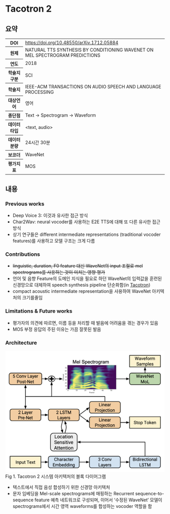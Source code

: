 # Tacotron 2

## 요약

<table>
    <tr>
        <th>DOI</th>
        <td><a href="https://doi.org/10.48550/arXiv.1712.05884">https://doi.org/10.48550/arXiv.1712.05884</a></td>
    </tr>
    <tr>
        <th>원제</th>
        <td>NATURAL TTS SYNTHESIS BY CONDITIONING WAVENET ON MEL SPECTROGRAM PREDICTIONS</td>
    </tr>
    <tr>
        <th>연도</th>
        <td>2018</td>
    </tr>
    <tr>
        <th>학술지 구분</th>
        <td>SCI</td>
    </tr>
    <tr>
        <th>학술지</th>
        <td>IEEE-ACM TRANSACTIONS ON AUDIO SPEECH AND LANGUAGE PROCESSING</td>
    </tr>
    <tr>
        <th>대상언어</th>
        <td>영어</td>
    </tr>
    <tr>
        <th>종단점</th>
        <td>Text → Spectrogram → Waveform</td>
    </tr>
    <tr>
        <th>데이터 타입</th>
        <td>&lt;text, audio&gt;</td>
    </tr>
    <tr>
        <th>데이터 분량</th>
        <td>24시간 30분</td>
    </tr>
    <tr>
        <th>보코더</th>
        <td>WaveNet</td>
    </tr>
    <tr>
        <th>평가지표</th>
        <td>MOS</td>
    </tr>
</table>

## 내용

### Previous works

- Deep Voice 3: 이것과 유사한 접근 방식
- Char2Wav: neural vocoder를 사용하는 E2E TTS에 대해 또 다른 유사한 접근 방식
- 상기 연구들은 different intermediate representations (traditional vocoder features)를 사용하고 모델 구조는 크게 다름

### Contributions

- ~~linguistic, duration, F0 feature 대신 WaveNet의 input 조절로 mel spectrograms를 사용하는 것이 미치는 영향 평가~~
- 언어 및 음향 Feature의 도메인 지식을 필요로 하던 WaveNet의 입력값을 훈련된 신경망으로 대체하여 speech synthesis pipeline 단순화함(in [Tacotron](./Tacotron.md))
- compact acoustic intermediate representation을 사용하여 WaveNet 아키텍처의 크기를줄임

### Limitations & Future works

- 평가자의 의견에 따르면, 이름 등을 처리할 때 발음에 어려움을 겪는 경우가 있음
- MOS 부정 응답의 주된 이유는 가끔 잘못된 발음

### Architecture

![Fig 1. Tacotron 2 시스템 아키텍처의 블록 다이어그램](../images/Tacotron2%201.png)
Fig 1. Tacotron 2 시스템 아키텍처의 블록 다이어그램

- 텍스트에서 직접 음성 합성하기 위한 신경망 아키텍처
- 문자 임베딩을 Mel-scale spectrograms에 매핑하는 Recurrent sequence-to-sequence feature 예측 네트워크로 구성되며, 이어서 ‘수정된 WaveNet’ 모델이 spectrograms에서 시간 영역 waveforms를 합성하는 vocoder 역할을 함